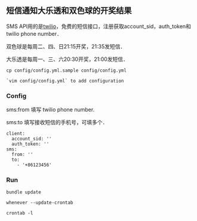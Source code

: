 ## 短信通知大乐透和双色球的开奖结果

SMS API用的是[twilio](https://www.twilio.com/)，免费的短信接口，注册获取account_sid，auth_token和twilio phone number．

双色球是每周二、四、日21:15开奖，21:35发短信．

大乐透是每周一、三、六20:30开奖，21:00发短信．

    cp config/config.yml.sample config/config.yml

    `vim config/config.yml` to add configuration

### Config

sms:from 填写 twilio phone number.

sms:to 填写接收短信的手机号，可填多个．

    client:
      account_sid: ''
      auth_token: ''
    sms:
      from: ''
      to:
        - '+86123456'

### Run

    bundle update

    whenever --update-crontab

    crontab -l